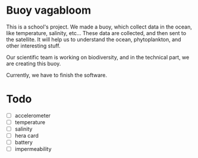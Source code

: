 # Buoy vagabloom

This is a school's project. We made a buoy, which collect data in the ocean, like temperature, salinity, etc... These data are collected, and then sent to the satellite.
It will help us to understand the ocean, phytoplankton, and other interesting stuff.

Our scientific team is working on biodiversity, and in the technical part, we are creating this buoy.

Currently, we have to finish the software.

# Todo
- [ ] accelerometer
- [ ] temperature
- [ ] salinity
- [ ] hera card
- [ ] battery
- [ ] impermeability